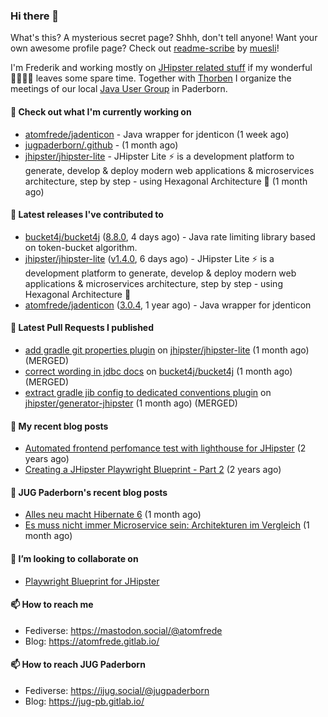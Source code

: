 ### Hi there 👋

What's this? A mysterious secret page? Shhh, don't tell anyone!
Want your own awesome profile page? Check out [readme-scribe](https://github.com/muesli/readme-scribe) by [muesli](https://github.com/muesli)!

I'm Frederik and working mostly on [JHipster related stuff](https://github.com/jhipster/) if my wonderful 👨‍👩‍👧‍👦 leaves some spare time.
Together with [Thorben](https://github.com/thjanssen) I organize the meetings of our local [Java User Group](https://github.com/jugpaderborn) in Paderborn.

#### 👷 Check out what I'm currently working on

- [atomfrede/jadenticon](https://github.com/atomfrede/jadenticon) - Java wrapper for jdenticon (1 week ago)
- [jugpaderborn/.github](https://github.com/jugpaderborn/.github) -  (1 month ago)
- [jhipster/jhipster-lite](https://github.com/jhipster/jhipster-lite) - JHipster Lite ⚡ is a development platform to generate, develop &amp; deploy modern web applications &amp; microservices architecture, step by step - using Hexagonal Architecture :gem: (1 month ago)

#### 🔭 Latest releases I've contributed to

- [bucket4j/bucket4j](https://github.com/bucket4j/bucket4j) ([8.8.0](https://github.com/bucket4j/bucket4j/releases/tag/8.8.0), 4 days ago) - Java rate limiting library based on token-bucket algorithm.
- [jhipster/jhipster-lite](https://github.com/jhipster/jhipster-lite) ([v1.4.0](https://github.com/jhipster/jhipster-lite/releases/tag/v1.4.0), 6 days ago) - JHipster Lite ⚡ is a development platform to generate, develop &amp; deploy modern web applications &amp; microservices architecture, step by step - using Hexagonal Architecture :gem:
- [atomfrede/jadenticon](https://github.com/atomfrede/jadenticon) ([3.0.4](https://github.com/atomfrede/jadenticon/releases/tag/3.0.4), 1 year ago) - Java wrapper for jdenticon

#### 🔨 Latest Pull Requests I published

- [add gradle git properties plugin](https://github.com/jhipster/jhipster-lite/pull/8623) on [jhipster/jhipster-lite](https://github.com/jhipster/jhipster-lite) (1 month ago) (MERGED)
- [correct wording in jdbc docs](https://github.com/bucket4j/bucket4j/pull/436) on [bucket4j/bucket4j](https://github.com/bucket4j/bucket4j) (1 month ago) (MERGED)
- [extract gradle jib config to dedicated conventions plugin](https://github.com/jhipster/generator-jhipster/pull/24715) on [jhipster/generator-jhipster](https://github.com/jhipster/generator-jhipster) (1 month ago) (MERGED)

#### 📜 My recent blog posts

- [Automated frontend perfomance test with lighthouse for JHipster](https://atomfrede.gitlab.io/2021/04/automated-frontend-perfomance-test-with-lighthouse-for-jhipster/) (2 years ago)
- [Creating a JHipster Playwright Blueprint - Part 2](https://atomfrede.gitlab.io/2021/03/creating-a-jhipster-playwright-blueprint-part-2/) (2 years ago)

#### 📜 JUG Paderborn's recent blog posts

- [Alles neu macht Hibernate 6](https://jug-pb.gitlab.io/blog/2024/hibernate-6.html) (1 month ago)
- [Es muss nicht immer Microservice sein: Architekturen im Vergleich](https://jug-pb.gitlab.io/blog/2024/microservice-architecturen.html) (1 month ago)

#### 👯 I’m looking to collaborate on

- [Playwright Blueprint for JHipster](https://github.com/jhipster/generator-jhipster/issues/13755)

#### 📫 How to reach me

- Fediverse: https://mastodon.social/@atomfrede
- Blog: https://atomfrede.gitlab.io/

#### 📫 How to reach JUG Paderborn

- Fediverse: https://ijug.social/@jugpaderborn
- Blog: https://jug-pb.gitlab.io/
